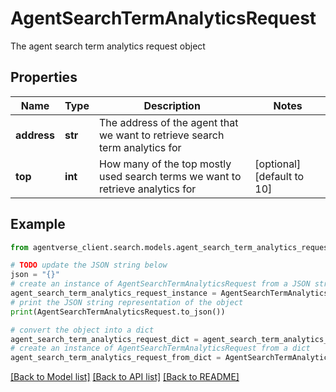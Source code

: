 # AgentSearchTermAnalyticsRequest

The agent search term analytics request object

## Properties

Name | Type | Description | Notes
------------ | ------------- | ------------- | -------------
**address** | **str** | The address of the agent that we want to retrieve search term analytics for | 
**top** | **int** | How many of the top mostly used search terms we want to retrieve analytics for | [optional] [default to 10]

## Example

```python
from agentverse_client.search.models.agent_search_term_analytics_request import AgentSearchTermAnalyticsRequest

# TODO update the JSON string below
json = "{}"
# create an instance of AgentSearchTermAnalyticsRequest from a JSON string
agent_search_term_analytics_request_instance = AgentSearchTermAnalyticsRequest.from_json(json)
# print the JSON string representation of the object
print(AgentSearchTermAnalyticsRequest.to_json())

# convert the object into a dict
agent_search_term_analytics_request_dict = agent_search_term_analytics_request_instance.to_dict()
# create an instance of AgentSearchTermAnalyticsRequest from a dict
agent_search_term_analytics_request_from_dict = AgentSearchTermAnalyticsRequest.from_dict(agent_search_term_analytics_request_dict)
```
[[Back to Model list]](../README.md#documentation-for-models) [[Back to API list]](../README.md#documentation-for-api-endpoints) [[Back to README]](../README.md)


